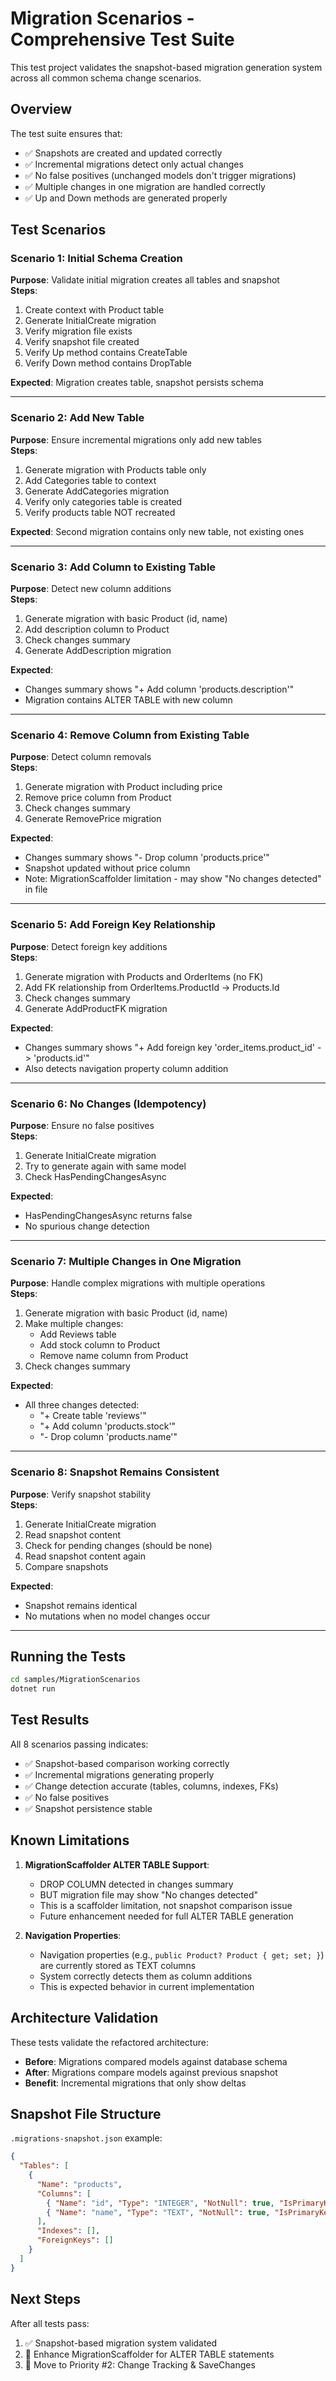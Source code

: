 # Migration Scenarios - Comprehensive Test Suite

This test project validates the snapshot-based migration generation system across all common schema change scenarios.

## Overview

The test suite ensures that:
- ✅ Snapshots are created and updated correctly
- ✅ Incremental migrations detect only actual changes
- ✅ No false positives (unchanged models don't trigger migrations)
- ✅ Multiple changes in one migration are handled correctly
- ✅ Up and Down methods are generated properly

## Test Scenarios

### Scenario 1: Initial Schema Creation
**Purpose**: Validate initial migration creates all tables and snapshot  
**Steps**:
1. Create context with Product table
2. Generate InitialCreate migration
3. Verify migration file exists
4. Verify snapshot file created
5. Verify Up method contains CreateTable
6. Verify Down method contains DropTable

**Expected**: Migration creates table, snapshot persists schema

---

### Scenario 2: Add New Table
**Purpose**: Ensure incremental migrations only add new tables  
**Steps**:
1. Generate migration with Products table only
2. Add Categories table to context
3. Generate AddCategories migration
4. Verify only categories table is created
5. Verify products table NOT recreated

**Expected**: Second migration contains only new table, not existing ones

---

### Scenario 3: Add Column to Existing Table
**Purpose**: Detect new column additions  
**Steps**:
1. Generate migration with basic Product (id, name)
2. Add description column to Product
3. Check changes summary
4. Generate AddDescription migration

**Expected**: 
- Changes summary shows "+ Add column 'products.description'"
- Migration contains ALTER TABLE with new column

---

### Scenario 4: Remove Column from Existing Table
**Purpose**: Detect column removals  
**Steps**:
1. Generate migration with Product including price
2. Remove price column from Product
3. Check changes summary
4. Generate RemovePrice migration

**Expected**:
- Changes summary shows "- Drop column 'products.price'"
- Snapshot updated without price column
- Note: MigrationScaffolder limitation - may show "No changes detected" in file

---

### Scenario 5: Add Foreign Key Relationship
**Purpose**: Detect foreign key additions  
**Steps**:
1. Generate migration with Products and OrderItems (no FK)
2. Add FK relationship from OrderItems.ProductId → Products.Id
3. Check changes summary
4. Generate AddProductFK migration

**Expected**:
- Changes summary shows "+ Add foreign key 'order_items.product_id' -> 'products.id'"
- Also detects navigation property column addition

---

### Scenario 6: No Changes (Idempotency)
**Purpose**: Ensure no false positives  
**Steps**:
1. Generate InitialCreate migration
2. Try to generate again with same model
3. Check HasPendingChangesAsync

**Expected**:
- HasPendingChangesAsync returns false
- No spurious change detection

---

### Scenario 7: Multiple Changes in One Migration
**Purpose**: Handle complex migrations with multiple operations  
**Steps**:
1. Generate migration with basic Product (id, name)
2. Make multiple changes:
   - Add Reviews table
   - Add stock column to Product
   - Remove name column from Product
3. Check changes summary

**Expected**:
- All three changes detected:
  - "+ Create table 'reviews'"
  - "+ Add column 'products.stock'"
  - "- Drop column 'products.name'"

---

### Scenario 8: Snapshot Remains Consistent
**Purpose**: Verify snapshot stability  
**Steps**:
1. Generate InitialCreate migration
2. Read snapshot content
3. Check for pending changes (should be none)
4. Read snapshot content again
5. Compare snapshots

**Expected**:
- Snapshot remains identical
- No mutations when no model changes occur

---

## Running the Tests

```bash
cd samples/MigrationScenarios
dotnet run
```

## Test Results

All 8 scenarios passing indicates:
- ✅ Snapshot-based comparison working correctly
- ✅ Incremental migrations generating properly
- ✅ Change detection accurate (tables, columns, indexes, FKs)
- ✅ No false positives
- ✅ Snapshot persistence stable

## Known Limitations

1. **MigrationScaffolder ALTER TABLE Support**:
   - DROP COLUMN detected in changes summary
   - BUT migration file may show "No changes detected"
   - This is a scaffolder limitation, not snapshot comparison issue
   - Future enhancement needed for full ALTER TABLE generation

2. **Navigation Properties**:
   - Navigation properties (e.g., `public Product? Product { get; set; }`) are currently stored as TEXT columns
   - System correctly detects them as column additions
   - This is expected behavior in current implementation

## Architecture Validation

These tests validate the refactored architecture:
- **Before**: Migrations compared models against database schema
- **After**: Migrations compare models against previous snapshot
- **Benefit**: Incremental migrations that only show deltas

## Snapshot File Structure

`.migrations-snapshot.json` example:
```json
{
  "Tables": [
    {
      "Name": "products",
      "Columns": [
        { "Name": "id", "Type": "INTEGER", "NotNull": true, "IsPrimaryKey": true },
        { "Name": "name", "Type": "TEXT", "NotNull": true, "IsPrimaryKey": false }
      ],
      "Indexes": [],
      "ForeignKeys": []
    }
  ]
}
```

## Next Steps

After all tests pass:
1. ✅ Snapshot-based migration system validated
2. 🔄 Enhance MigrationScaffolder for ALTER TABLE statements
3. 🔄 Move to Priority #2: Change Tracking & SaveChanges
